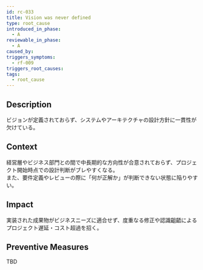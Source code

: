 ```yaml
---
id: rc-033
title: Vision was never defined
type: root_cause
introduced_in_phase:
  - A
reviewable_in_phase:
  - A
caused_by: 
triggers_symptoms:
  - rf-009
triggers_root_causes: 
tags:
  - root_cause
---
```


## Description
ビジョンが定義されておらず、システムやアーキテクチャの設計方針に一貫性が欠けている。

## Context
経営層やビジネス部門との間で中長期的な方向性が合意されておらず、プロジェクト開始時点での設計判断がブレやすくなる。  
また、要件定義やレビューの際に「何が正解か」が判断できない状態に陥りやすい。

## Impact
実装された成果物がビジネスニーズに適合せず、度重なる修正や認識齟齬によるプロジェクト遅延・コスト超過を招く。

## Preventive Measures
TBD